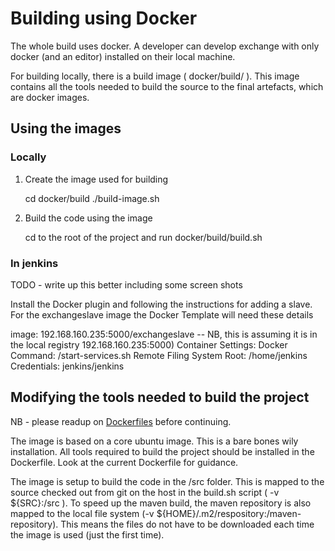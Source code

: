 # Building using Docker

The whole build uses docker. A developer can develop exchange with only docker (and an editor) installed on their local machine.

For building locally, there is a build image ( docker/build/ ). This image contains all the tools needed to build 
the source to the final artefacts, which are docker images.


## Using the images

### Locally
1. Create the image used for building

    cd docker/build
    ./build-image.sh
    
2. Build the code using the image

    cd to the root of the project and run docker/build/build.sh
    
    
### In jenkins
   
TODO - write up this better including some screen shots

Install the Docker plugin and following the instructions for adding a slave. 
For the exchangeslave image the Docker Template will need these details
 
image:  192.168.160.235:5000/exchangeslave    -- NB, this is assuming it is in the local registry 192.168.160.235:5000)
Container Settings:
    Docker Command: /start-services.sh
    Remote Filing System Root: /home/jenkins
    Credentials: jenkins/jenkins
    

## Modifying the tools needed to build the project
   
NB - please readup on [Dockerfiles](https://docs.docker.com/engine/reference/builder/) before continuing.
   
The image is based on a core ubuntu image. This is a bare bones wily installation. All tools 
required to build the project should be installed in the Dockerfile. Look at the current Dockerfile for guidance.
    
The image is setup to build the code in the /src folder. This is mapped to the source checked out from git on the 
host in the build.sh script ( -v ${SRC}:/src ). To speed up the maven build, the maven repository is also mapped to 
the local file system (-v ${HOME}/.m2/respository:/maven-repository). This means the files do not have to be downloaded 
each time the image is used (just the first time).     